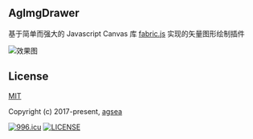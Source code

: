 ## AgImgDrawer

基于简单而强大的 Javascript Canvas 库 [fabric.js](http://fabricjs.com/) 实现的矢量图形绘制插件

![效果图](https://s3.ax1x.com/2020/12/03/DTux3T.gif)


## License

[MIT](http://opensource.org/licenses/MIT)

Copyright (c) 2017-present, [agsea](https://github.com/agsea)

[![996.icu](https://img.shields.io/badge/link-996.icu-red.svg)](https://996.icu)
[![LICENSE](https://img.shields.io/badge/license-Anti%20996-blue.svg)](https://github.com/996icu/996.ICU/blob/master/LICENSE)
